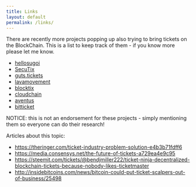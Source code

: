 ```yaml
---
title: Links
layout: default
permalink: /links/
---
```


There are recently more projects popping up also trying to bring tickets on the BlockChain. This is a list to keep track of them - if you know more please let me know.

* <a href="https://www.hellosugoi.com">hellosugoi</a>
* <a href="https://www.secutix.com">SecuTix</a>
* <a href="https://guts.tickets">guts.tickets</a>
* <a href="http://www.lavamovement.com">lavamovement</a>
* <a href="https://blocktix.io">blocktix</a>
* <a href="http://www.reply.com/en/content/blockchain-ticketing-solution-cloudchain">cloudchain</a>
* <a href="https://aventus.io">aventus</a>
* <a href="https://www.citizenticket.co.uk/bitticket">bitticket</a>

NOTICE: this is not an endorsement for these projects - simply mentioning them so everyone can do their research!

Articles about this topic:

* <a href="https://theringer.com/ticket-industry-problem-solution-e4b3b71fdff6">https://theringer.com/ticket-industry-problem-solution-e4b3b71fdff6</a>
* <a href="https://media.consensys.net/the-future-of-tickets-a729ea4e9c95">https://media.consensys.net/the-future-of-tickets-a729ea4e9c95</a>
* <a href="https://steemit.com/tickets/@bendjmiller222/ticket-ninja-decentralized-blockchain-tickets-because-nobody-likes-ticketmaster">https://steemit.com/tickets/@bendjmiller222/ticket-ninja-decentralized-blockchain-tickets-because-nobody-likes-ticketmaster</a>
* <a href="http://insidebitcoins.com/news/bitcoin-could-put-ticket-scalpers-out-of-business/25498">http://insidebitcoins.com/news/bitcoin-could-put-ticket-scalpers-out-of-business/25498</a>
